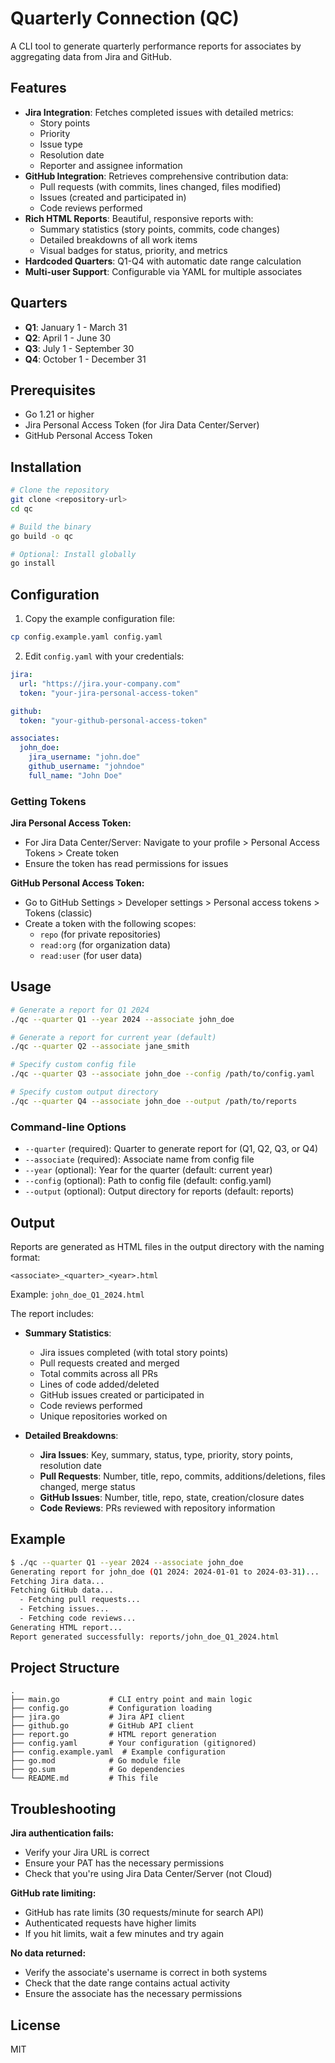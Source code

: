 # Quarterly Connection (QC)

A CLI tool to generate quarterly performance reports for associates by aggregating data from Jira and GitHub.

## Features

- **Jira Integration**: Fetches completed issues with detailed metrics:
  - Story points
  - Priority
  - Issue type
  - Resolution date
  - Reporter and assignee information
- **GitHub Integration**: Retrieves comprehensive contribution data:
  - Pull requests (with commits, lines changed, files modified)
  - Issues (created and participated in)
  - Code reviews performed
- **Rich HTML Reports**: Beautiful, responsive reports with:
  - Summary statistics (story points, commits, code changes)
  - Detailed breakdowns of all work items
  - Visual badges for status, priority, and metrics
- **Hardcoded Quarters**: Q1-Q4 with automatic date range calculation
- **Multi-user Support**: Configurable via YAML for multiple associates

## Quarters

- **Q1**: January 1 - March 31
- **Q2**: April 1 - June 30
- **Q3**: July 1 - September 30
- **Q4**: October 1 - December 31

## Prerequisites

- Go 1.21 or higher
- Jira Personal Access Token (for Jira Data Center/Server)
- GitHub Personal Access Token

## Installation

```bash
# Clone the repository
git clone <repository-url>
cd qc

# Build the binary
go build -o qc

# Optional: Install globally
go install
```

## Configuration

1. Copy the example configuration file:
```bash
cp config.example.yaml config.yaml
```

2. Edit `config.yaml` with your credentials:

```yaml
jira:
  url: "https://jira.your-company.com"
  token: "your-jira-personal-access-token"

github:
  token: "your-github-personal-access-token"

associates:
  john_doe:
    jira_username: "john.doe"
    github_username: "johndoe"
    full_name: "John Doe"
```

### Getting Tokens

**Jira Personal Access Token:**
- For Jira Data Center/Server: Navigate to your profile > Personal Access Tokens > Create token
- Ensure the token has read permissions for issues

**GitHub Personal Access Token:**
- Go to GitHub Settings > Developer settings > Personal access tokens > Tokens (classic)
- Create a token with the following scopes:
  - `repo` (for private repositories)
  - `read:org` (for organization data)
  - `read:user` (for user data)

## Usage

```bash
# Generate a report for Q1 2024
./qc --quarter Q1 --year 2024 --associate john_doe

# Generate a report for current year (default)
./qc --quarter Q2 --associate jane_smith

# Specify custom config file
./qc --quarter Q3 --associate john_doe --config /path/to/config.yaml

# Specify custom output directory
./qc --quarter Q4 --associate john_doe --output /path/to/reports
```

### Command-line Options

- `--quarter` (required): Quarter to generate report for (Q1, Q2, Q3, or Q4)
- `--associate` (required): Associate name from config file
- `--year` (optional): Year for the quarter (default: current year)
- `--config` (optional): Path to config file (default: config.yaml)
- `--output` (optional): Output directory for reports (default: reports)

## Output

Reports are generated as HTML files in the output directory with the naming format:
```
<associate>_<quarter>_<year>.html
```

Example: `john_doe_Q1_2024.html`

The report includes:

- **Summary Statistics**:
  - Jira issues completed (with total story points)
  - Pull requests created and merged
  - Total commits across all PRs
  - Lines of code added/deleted
  - GitHub issues created or participated in
  - Code reviews performed
  - Unique repositories worked on

- **Detailed Breakdowns**:
  - **Jira Issues**: Key, summary, status, type, priority, story points, resolution date
  - **Pull Requests**: Number, title, repo, commits, additions/deletions, files changed, merge status
  - **GitHub Issues**: Number, title, repo, state, creation/closure dates
  - **Code Reviews**: PRs reviewed with repository information

## Example

```bash
$ ./qc --quarter Q1 --year 2024 --associate john_doe
Generating report for john_doe (Q1 2024: 2024-01-01 to 2024-03-31)...
Fetching Jira data...
Fetching GitHub data...
  - Fetching pull requests...
  - Fetching issues...
  - Fetching code reviews...
Generating HTML report...
Report generated successfully: reports/john_doe_Q1_2024.html
```

## Project Structure

```
.
├── main.go           # CLI entry point and main logic
├── config.go         # Configuration loading
├── jira.go           # Jira API client
├── github.go         # GitHub API client
├── report.go         # HTML report generation
├── config.yaml       # Your configuration (gitignored)
├── config.example.yaml  # Example configuration
├── go.mod            # Go module file
├── go.sum            # Go dependencies
└── README.md         # This file
```

## Troubleshooting

**Jira authentication fails:**
- Verify your Jira URL is correct
- Ensure your PAT has the necessary permissions
- Check that you're using Jira Data Center/Server (not Cloud)

**GitHub rate limiting:**
- GitHub has rate limits (30 requests/minute for search API)
- Authenticated requests have higher limits
- If you hit limits, wait a few minutes and try again

**No data returned:**
- Verify the associate's username is correct in both systems
- Check that the date range contains actual activity
- Ensure the associate has the necessary permissions

## License

MIT
